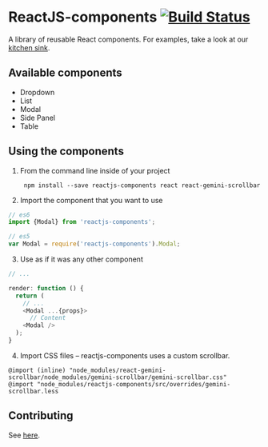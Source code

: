 # ReactJS-components [![Build Status](https://travis-ci.org/mesosphere/reactjs-components.svg?branch=master)](https://travis-ci.org/mesosphere/reactjs-components)
A library of reusable React components. For examples, take a look at our
[kitchen sink](http://mesosphere.github.io/reactjs-components/).

## Available components
* Dropdown
* List
* Modal
* Side Panel
* Table

## Using the components


1. From the command line inside of your project

        npm install --save reactjs-components react react-gemini-scrollbar

2. Import the component that you want to use

  ```js
  // es6
  import {Modal} from 'reactjs-components';

  // es5
  var Modal = require('reactjs-components').Modal;
  ```


3. Use as if it was any other component

  ```js
  // ...

  render: function () {
    return (
      // ...
      <Modal ...{props}>
        // Content
      <Modal />
    );
  }
  ```

4. Import CSS files – reactjs-components uses a custom scrollbar.

  ```less
  @import (inline) "node_modules/react-gemini-scrollbar/node_modules/gemini-scrollbar/gemini-scrollbar.css"
  @import "node_modules/reactjs-components/src/overrides/gemini-scrollbar.less
  ```

## Contributing
See [here](https://github.com/mesosphere/reactjs-components/blob/master/CONTRIBUTING.md).
